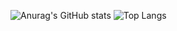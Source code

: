 ![Anurag's GitHub stats](https://github-readme-stats.vercel.app/api?username=hggew&theme=flag_india&show_icons=true)
![Top Langs](https://github-readme-stats.vercel.app/api/top-langs/?username=hggew&layout=compact&theme=falg_india) 
<!--
**hggew/hggew** is a ✨ _special_ ✨ repository because its `README.md` (this file) appears on your GitHub profile.

Here are some ideas to get you started:

- 🔭 I’m currently working on ...
- 🌱 I’m currently learning ...
- 👯 I’m looking to collaborate on ...
- 🤔 I’m looking for help with ...
- 💬 Ask me about ...
- 📫 How to reach me: ...
- 😄 Pronouns: ...
- ⚡ Fun fact: ...
-->
